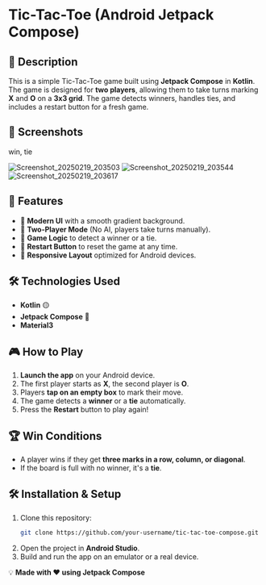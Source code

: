 # Tic-Tac-Toe (Android Jetpack Compose)

## 📝 Description
This is a simple Tic-Tac-Toe game built using **Jetpack Compose** in **Kotlin**. The game is designed for **two players**, allowing them to take turns marking **X** and **O** on a **3x3 grid**. The game detects winners, handles ties, and includes a restart button for a fresh game.

## 📸 Screenshots
win, tie

![Screenshot_20250219_203503](https://github.com/user-attachments/assets/c0363c0f-1187-4412-9fd4-d170cedbc736)
![Screenshot_20250219_203544](https://github.com/user-attachments/assets/c551e3ec-dfb2-4147-9900-83ad8c78799e)
![Screenshot_20250219_203617](https://github.com/user-attachments/assets/7397979c-8ce3-47fb-85ef-ac633ae6c51b)

## 🚀 Features
- 🎨 **Modern UI** with a smooth gradient background.
- 👥 **Two-Player Mode** (No AI, players take turns manually).
- 🔄 **Game Logic** to detect a winner or a tie.
- 🔁 **Restart Button** to reset the game at any time.
- 📱 **Responsive Layout** optimized for Android devices.

## 🛠️ Technologies Used
- **Kotlin** 🟡
- **Jetpack Compose** 📱
- **Material3** 

## 🎮 How to Play
1. **Launch the app** on your Android device.
2. The first player starts as **X**, the second player is **O**.
3. Players **tap on an empty box** to mark their move.
4. The game detects a **winner** or a **tie** automatically.
5. Press the **Restart** button to play again!

## 🏆 Win Conditions
- A player wins if they get **three marks in a row, column, or diagonal**.
- If the board is full with no winner, it's a **tie**.

## 🛠️ Installation & Setup
1. Clone this repository:
   ```sh
   git clone https://github.com/your-username/tic-tac-toe-compose.git
   ```
2. Open the project in **Android Studio**.
3. Build and run the app on an emulator or a real device.



💡 **Made with ❤️ using Jetpack Compose**

